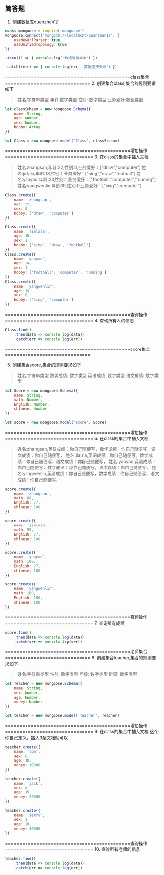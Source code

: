 ## 简答题

1. 创建数据库quanzhan12
```js
const mongoose = require('mongoose')
mongoose.connect('mongodb://localhost/quanzhan12', {
    useNewUrlParser: true,
    useUnifiedTopology: true
})

.then(() => { console.log('数据连接成功') })

.catch((err) => { console.log(err, '数据连接失败') })
```
============================================class集合==============================
2. 创建集合class,集合的规则要求如下
> 姓名:字符串类型
> 年龄:数字类型
> 性别: 数字类型
> 业务爱好:数组类型
```js
let classScheam = new mongoose.Schema({
    name: String,
    age: Number,
    sex: Number,
    hobby: Array
})

let Class = new mongoose.model('Class', classScheam)
```
============================================增加操作===============================
3. 在class的集合中插入文档
>姓名:zhangsan,年龄:22,性别:0,业务爱好：["draw","computer"]
>姓名:jialala,年龄:18,性别:1,业务爱好：["sing","draw","football"]
>姓名:yaoyao,年龄:24,性别:1,业务爱好：["football","computer","running"]
>姓名:yangwenlin,年龄:19,性别:0,业务爱好：["sing","computer"]
```js
Class.create({
    name: 'zhangsan',
    age: 22,
    sex: 0,
    hobby: ['draw', 'computer']
})

Class.create({
    name: 'jialala',
    age: 18,
    sex: 1,
    hobby: ['sing', 'draw', 'football']
})
Class.create({
    name: 'yaoyao',
    age: 24,
    sex: 1,
    hobby: ['football', 'computer', 'running']
})
Class.create({
    name: 'yangwenlin',
    age: 19,
    sex: 0,
    hobby: ['sing', 'computer']
})

```
============================================查询操作===============================
4. 查询所有人的信息
```js
Class.find()
    .then(data => console.log(data))
    .catch(err => console.log(err))
```
============================================score集合==============================

5. 创建集合score,集合的规则要求如下
> 姓名:字符串类型
> 数学成绩: 数字类型
> 英语成绩: 数字类型
> 语文成绩: 数字类型
```js
let Score = new mongoose.Schema({
    name: String,
    math: Number,
    English: Number,
    chinese: Number
})

let score = new mongoose.model('score', Score)
```
============================================增加操作===============================
6. 在class的集合中插入文档
>姓名:zhangsan,英语成绩：你自己随便写，数学成绩：你自己随便写，语文成绩：你自己随便写，
>姓名:jialala,英语成绩：你自己随便写，数学成绩：你自己随便写，语文成绩：你自己随便写，
>姓名:yaoyao,英语成绩：你自己随便写，数学成绩：你自己随便写，语文成绩：你自己随便写，
>姓名:yangwenlin,英语成绩：你自己随便写，数学成绩：你自己随便写，语文成绩：你自己随便写，
```js
score.create({
    name: 'zhangsan',
    math: 88,
    English: 77,
    chinese: 100
})

score.create({
    name: 'jialala',
    math: 99,
    English: 77,
    chinese: 100
})

score.create({
    name: 'yaoyao',
    math: 100,
    English: 77,
    chinese: 100
})

score.create({
    name: 'yangwenlin',
    math: 100,
    English: 100,
    chinese: 100
})
```
============================================查询操作===============================
7. 查询所有成绩
```js
score.find()
    .then(data => console.log(data))
    .catch(err => console.log(err))
```

============================================老师集合==============================
8. 创建集合teacher,集合的规则要求如下
> 姓名:字符串类型
> 性别: 数字类型
> 年龄: 数字类型
> 新资: 数字类型
```js
let Teacher = new mongoose.Schema({
    name: String,
    sex: Number,
    age: Number,
    money: Number
})

let teacher = new mongoose.model('teacher', Teacher)
```
============================================增加操作===============================
9. 在class的集合中插入文档
这个你自己定义，插入3条文档就可以
```js
teacher.create({
    name: 'tom',
    sex: 0,
    age: 18,
    money: 10000
})

teacher.create({
    name: 'jack',
    sex: 0,
    age: 19,
    money: 20000
})

teacher.create({
    name: 'jerry',
    sex: 1,
    age: 20,
    money: 30000
})
```
============================================查询操作===============================
10. 查询所有老师的信息
```js
teacher.find()
    .then(data => console.log(data))
    .catch(err => console.log(err))
```

